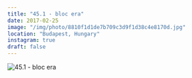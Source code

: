 ```yaml
---
title: "45.1 - bloc era"
date: 2017-02-25
image: "/img/photo/8810f1d1de7b709c3d9f1d38c4e8170d.jpg"
location: "Budapest, Hungary"
instagram: true
draft: false
---
```


![45.1 - bloc era](/img/photo/8810f1d1de7b709c3d9f1d38c4e8170d.jpg)
